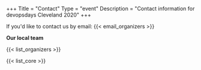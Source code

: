 +++
Title = "Contact"
Type = "event"
Description = "Contact information for devopsdays Cleveland 2020"
+++

If you'd like to contact us by email: {{< email_organizers >}}

**Our local team**

{{< list_organizers >}}


{{< list_core >}}
